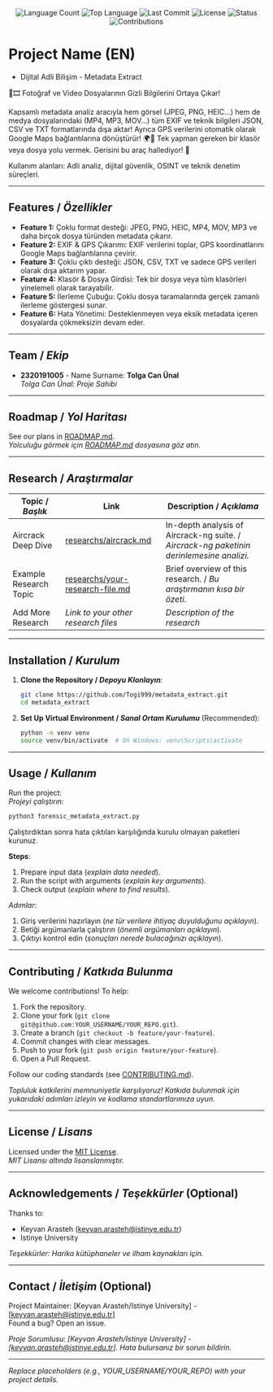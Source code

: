 <div align="center">
  <img src="https://img.shields.io/github/languages/count/Togi999/metadata_extract?style=flat-square&color=blueviolet" alt="Language Count">
  <img src="https://img.shields.io/github/languages/top/Togi999/metadata_extract?style=flat-square&color=1e90ff" alt="Top Language">
  <img src="https://img.shields.io/github/last-commit/Togi999/metadata_extract?style=flat-square&color=ff69b4" alt="Last Commit">
  <img src="https://img.shields.io/github/license/Togi999/metadata_extract?style=flat-square&color=yellow" alt="License">
  <img src="https://img.shields.io/badge/Status-Active-green?style=flat-square" alt="Status">
  <img src="https://img.shields.io/badge/Contributions-Welcome-brightgreen?style=flat-square" alt="Contributions">
</div>

# Project Name (EN)

- Dijital Adli Bilişim - Metadata Extract 

📸🎞️ Fotoğraf ve Video Dosyalarının Gizli Bilgilerini Ortaya Çıkar!

Kapsamlı metadata analiz aracıyla hem görsel (JPEG, PNG, HEIC...) hem de medya dosyalarındaki (MP4, MP3, MOV...) tüm EXIF ve teknik bilgileri JSON, CSV ve TXT formatlarında dışa aktar!
Ayrıca GPS verilerini otomatik olarak Google Maps bağlantılarına dönüştürür! 🌍📍
Tek yapman gereken bir klasör veya dosya yolu vermek. Gerisini bu araç hallediyor! 🚀

Kullanım alanları: Adli analiz, dijital güvenlik, OSINT ve teknik denetim süreçleri.

---

## Features / *Özellikler*

- **Feature 1:** 
Çoklu format desteği: JPEG, PNG, HEIC, MP4, MOV, MP3 ve daha birçok dosya türünden metadata çıkarır.
- **Feature 2:** 
EXIF & GPS Çıkarımı: EXIF verilerini toplar, GPS koordinatlarını Google Maps bağlantılarına çevirir.
- **Feature 3:** 
Çoklu çıktı desteği: JSON, CSV, TXT ve sadece GPS verileri olarak dışa aktarım yapar.
- **Feature 4:** 
Klasör & Dosya Girdisi: Tek bir dosya veya tüm klasörleri yinelemeli olarak tarayabilir.
- **Feature 5:**
İlerleme Çubuğu: Çoklu dosya taramalarında gerçek zamanlı ilerleme göstergesi sunar.
- **Feature 6:**
Hata Yönetimi: Desteklenmeyen veya eksik metadata içeren dosyalarda çökmeksizin devam eder.

---

## Team / *Ekip*

- **2320191005** - Name Surname: **Tolga Can Ünal**  
  *Tolga Can Ünal: Proje Sahibi*
  
---

## Roadmap / *Yol Haritası*

See our plans in [ROADMAP.md](ROADMAP.md).  
*Yolculuğu görmek için [ROADMAP.md](ROADMAP.md) dosyasına göz atın.*

---

## Research / *Araştırmalar*

| Topic / *Başlık*        | Link                                    | Description / *Açıklama*                        |
|-------------------------|-----------------------------------------|------------------------------------------------|
| Aircrack Deep Dive      | [researchs/aircrack.md](researchs/aircrack.md) | In-depth analysis of Aircrack-ng suite. / *Aircrack-ng paketinin derinlemesine analizi.* |
| Example Research Topic  | [researchs/your-research-file.md](researchs/your-research-file.md) | Brief overview of this research. / *Bu araştırmanın kısa bir özeti.* |
| Add More Research       | *Link to your other research files*     | *Description of the research*                  |

---

## Installation / *Kurulum*

1. **Clone the Repository / *Depoyu Klonlayın***:  
   ```bash
   git clone https://github.com/Togi999/metadata_extract.git
   cd metadata_extract
   ```

2. **Set Up Virtual Environment / *Sanal Ortam Kurulumu*** (Recommended):  
   ```bash
   python -m venv venv
   source venv/bin/activate  # On Windows: venv\Scripts\activate
   ```


---

## Usage / *Kullanım*

Run the project:  
*Projeyi çalıştırın:*

```bash
python3 forensic_metadata_extract.py
```
Çalıştırdıktan sonra hata çıktıları karşılığında kurulu olmayan paketleri kurunuz.

**Steps**:  
1. Prepare input data (*explain data needed*).  
2. Run the script with arguments (*explain key arguments*).  
3. Check output (*explain where to find results*).  

*Adımlar*:  
1. Giriş verilerini hazırlayın (*ne tür verilere ihtiyaç duyulduğunu açıklayın*).  
2. Betiği argümanlarla çalıştırın (*önemli argümanları açıklayın*).  
3. Çıktıyı kontrol edin (*sonuçları nerede bulacağınızı açıklayın*).

---

## Contributing / *Katkıda Bulunma*

We welcome contributions! To help:  
1. Fork the repository.  
2. Clone your fork (`git clone git@github.com:YOUR_USERNAME/YOUR_REPO.git`).  
3. Create a branch (`git checkout -b feature/your-feature`).  
4. Commit changes with clear messages.  
5. Push to your fork (`git push origin feature/your-feature`).  
6. Open a Pull Request.  

Follow our coding standards (see [CONTRIBUTING.md](CONTRIBUTING.md)).  

*Topluluk katkilerini memnuniyetle karşılıyoruz! Katkıda bulunmak için yukarıdaki adımları izleyin ve kodlama standartlarımıza uyun.*

---

## License / *Lisans*

Licensed under the [MIT License](LICENSE.md).  
*MIT Lisansı altında lisanslanmıştır.*

---

## Acknowledgements / *Teşekkürler* (Optional)

Thanks to:  
- Keyvan Arasteh (keyvan.arasteh@istinye.edu.tr)
- Istinye University  

*Teşekkürler: Harika kütüphaneler ve ilham kaynakları için.*

---

## Contact / *İletişim* (Optional)

Project Maintainer: [Keyvan Arasteh/Istinye University] - [keyvan.arasteh@istinye.edu.tr]  
Found a bug? Open an issue.  

*Proje Sorumlusu: [Keyvan Arasteh/Istinye University] - [keyvan.arasteh@istinye.edu.tr]. Hata bulursanız bir sorun bildirin.*

---

*Replace placeholders (e.g., YOUR_USERNAME/YOUR_REPO) with your project details.*
